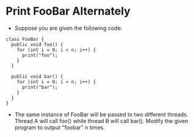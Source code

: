 # Print FooBar Alternately

- Suppose you are given the following code:
```
class FooBar {
  public void foo() {
    for (int i = 0; i < n; i++) {
      print("foo");
    }
  }

  public void bar() {
    for (int i = 0; i < n; i++) {
      print("bar");
    }
  }
}
```
- The same instance of FooBar will be passed to two different threads. Thread A will call 
foo() while thread B will call bar(). Modify the given program to output "foobar" n times.

 